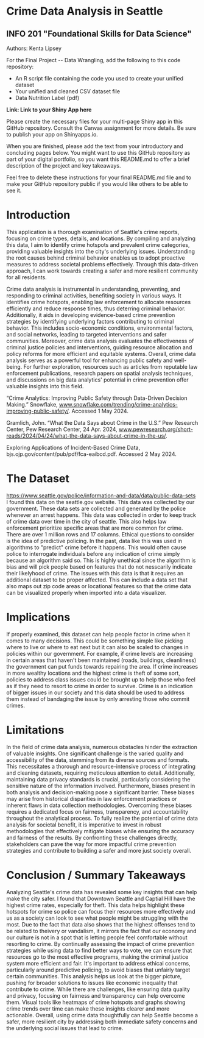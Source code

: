 # Crime Data Analysis in Seattle
## INFO 201 "Foundational Skills for Data Science"

Authors: Kenta Lipsey


For the Final Project -- Data Wrangling, add the following to this code repository:

* An R script file containing the code you used to create your unified dataset 
* Your unified and cleaned CSV dataset file
* Data Nutrition Label (pdf) 


**Link: Link to your Shiny App here**

Please create the necessary files for your multi-page Shiny app in this GitHub repository. Consult the Canvas assignment for more details. Be sure to publish your app on Shinyapps.io.

When you are finished, please add the text from your introductory and concluding pages below. You might want to use this GitHub repository as part of your digital portfolio, so you want this README.md to offer a brief description of the project and key takeaways.

Feel free to delete these instructions for your final README.md file and to make your GitHub repository public if you would like others to be able to see it. 

# Introduction

This application is a thorough examination of Seattle's crime reports, focusing on crime types, details, and locations. By compiling and analyzing this data, I aim to identify crime hotspots and prevalent crime categories, providing valuable insights into the city's underlying issues. Understanding the root causes behind criminal behavior enables us to adopt proactive measures to address societal problems effectively. Through this data-driven approach, I can work towards creating a safer and more resilient community for all residents. 

Crime data analysis is instrumental in understanding, preventing, and responding to criminal activities, benefiting society in various ways. It identifies crime hotspots, enabling law enforcement to allocate resources efficiently and reduce response times, thus deterring criminal behavior. Additionally, it aids in developing evidence-based crime prevention strategies by identifying underlying factors contributing to criminal behavior. This includes socio-economic conditions, environmental factors, and social networks, leading to targeted interventions and safer communities. Moreover, crime data analysis evaluates the effectiveness of criminal justice policies and interventions, guiding resource allocation and policy reforms for more efficient and equitable systems. Overall, crime data analysis serves as a powerful tool for enhancing public safety and well-being. For further exploration, resources such as articles from reputable law enforcement publications, research papers on spatial analysis techniques, and discussions on big data analytics' potential in crime prevention offer valuable insights into this field.

“Crime Analytics: Improving Public Safety through Data-Driven Decision Making.” Snowflake, www.snowflake.com/trending/crime-analytics-improving-public-safety/. Accessed 1 May 2024. 

Gramlich, John. “What the Data Says about Crime in the U.S.” Pew Research Center, Pew Research Center, 24 Apr. 2024, www.pewresearch.org/short-reads/2024/04/24/what-the-data-says-about-crime-in-the-us/. 

Exploring Applications of Incident-Based Crime Data, bjs.ojp.gov/content/pub/pdf/fca-eaibcd.pdf. Accessed 2 May 2024. 

# The Dataset

https://www.seattle.gov/police/information-and-data/data/public-data-sets
I found this data on the seattle.gov website. This data was collected by our government. These data sets are collected and generated by the police whenever an arrest happens. This data was collected in order to keep track of crime data over time in the city of seattle. This also helps law enforcement prioritize specific areas that are more common for crime. There are over 1 million rows and 17 columns. Ethical questions to consider is the idea of predictive policing. In the past, data like this was used in algorithms to "predict" crime before it happens. This would often cause police to interrogate individuals before any indication of crime simply because an algorithm said so. This is highly unethical since the algorithm is bias and will pick people based on features that do not nesscarily indicate their likelyhood of crime. The issues with this data is that it requires an additional dataset to be proper affected. This can include a data set that also maps out zip code areas or locational features so that the crime data can be visualized properly when imported into a data visualizer.

# Implications

If properly examined, this dataset can help people factor in crime when it comes to many decisions. This could be something simple like picking where to live or where to eat next but it can also be scaled to changes in policies within our government. For example, if crime levels are increasing in certain areas that haven't been maintained (roads, buildings, cleanliness) the government can put funds towards repairing the area. If crime increases in more wealthy locations and the highest crime is theft of some sort, policies to address class issues could be brought up to help those who feel as if they need to resort to crime in order to survive. Crime is an indication of bigger issues in our society and this data should be used to address them instead of bandaging the issue by only arresting those who commit crimes.

# Limitations

In the field of crime data analysis, numerous obstacles hinder the extraction of valuable insights. One significant challenge is the varied quality and accessibility of the data, stemming from its diverse sources and formats. This necessitates a thorough and resource-intensive process of integrating and cleaning datasets, requiring meticulous attention to detail. Additionally, maintaining data privacy standards is crucial, particularly considering the sensitive nature of the information involved. Furthermore, biases present in both analysis and decision-making pose a significant barrier. These biases may arise from historical disparities in law enforcement practices or inherent flaws in data collection methodologies. Overcoming these biases requires a dedicated focus on fairness, transparency, and accountability throughout the analytical process. To fully realize the potential of crime data analysis for societal benefit, it is imperative to invest in robust methodologies that effectively mitigate biases while ensuring the accuracy and fairness of the results. By confronting these challenges directly, stakeholders can pave the way for more impactful crime prevention strategies and contribute to building a safer and more just society overall.

# Conclusion / Summary Takeaways

Analyzing Seattle's crime data has revealed some key insights that can help make the city safer. I found that Downtown Seattle and Captial Hill have the highest crime rates, especially for theft. This data helps highlight these hotspots for crime so police can focus their resources more effectively and us as a society can look to see what people might be struggling with the most. Due to the fact that data also shows that the highest offenses tend to be related to theivery or vandalism, it mirrors the fact that our economy and our culture is not in a spot that is letting people feel comfortable without resorting to crime. By continually assessing the impact of crime prevention strategies while using data to find better ways to vote, we can ensure that resources go to the most effective programs, making the criminal justice system more efficient and fair. It's important to address ethical concerns, particularly around predictive policing, to avoid biases that unfairly target certain communities. This analysis helps us look at the bigger picture, pushing for broader solutions to issues like economic inequality that contribute to crime. While there are challenges, like ensuring data quality and privacy, focusing on fairness and transparency can help overcome them. Visual tools like heatmaps of crime hotspots and graphs showing crime trends over time can make these insights clearer and more actionable. Overall, using crime data thoughtfully can help Seattle become a safer, more resilient city by addressing both immediate safety concerns and the underlying social issues that lead to crime.